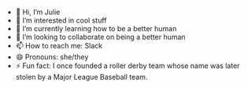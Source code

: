 - 👋 Hi, I’m Julie
- 👀 I’m interested in cool stuff
- 🌱 I’m currently learning how to be a better human
- 💞️ I’m looking to collaborate on being a better human
- 📫 How to reach me: Slack
- 😄 Pronouns: she/they
- ⚡ Fun fact: I once founded a roller derby team whose name was later stolen by a Major League Baseball team.

<!---
JulietMerida/JulietMerida is a ✨ special ✨ repository because its `README.md` (this file) appears on your GitHub profile.
You can click the Preview link to take a look at your changes.
--->
